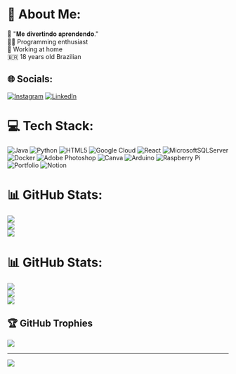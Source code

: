 # 💫 About Me:
📍 "𝐌𝐞 𝐝𝐢𝐯𝐞𝐫𝐭𝐢𝐧𝐝𝐨 𝐚𝐩𝐫𝐞𝐧𝐝𝐞𝐧𝐝𝐨."<br>👨‍💻 Programming enthusiast<br>🏡 Working at home<br>🇧🇷 18 years old Brazilian


## 🌐 Socials:
[![Instagram](https://img.shields.io/badge/Instagram-%23E4405F.svg?logo=Instagram&logoColor=white)](https://instagram.com/opmarmota) [![LinkedIn](https://img.shields.io/badge/LinkedIn-%230077B5.svg?logo=linkedin&logoColor=white)](https://linkedin.com/in/pedro-cursino-712539229) 

# 💻 Tech Stack:
![Java](https://img.shields.io/badge/java-%23ED8B00.svg?style=flat&logo=java&logoColor=white) ![Python](https://img.shields.io/badge/python-3670A0?style=flat&logo=python&logoColor=ffdd54) ![HTML5](https://img.shields.io/badge/html5-%23E34F26.svg?style=flat&logo=html5&logoColor=white) ![Google Cloud](https://img.shields.io/badge/Google%20Cloud-%234285F4.svg?style=flat&logo=google-cloud&logoColor=white) ![React](https://img.shields.io/badge/react-%2320232a.svg?style=flat&logo=react&logoColor=%2361DAFB) ![MicrosoftSQLServer](https://img.shields.io/badge/Microsoft%20SQL%20Sever-CC2927?style=flat&logo=microsoft%20sql%20server&logoColor=white) ![Docker](https://img.shields.io/badge/docker-%230db7ed.svg?style=flat&logo=docker&logoColor=white) ![Adobe Photoshop](https://img.shields.io/badge/adobephotoshop-%2331A8FF.svg?style=flat&logo=adobephotoshop&logoColor=white) ![Canva](https://img.shields.io/badge/Canva-%2300C4CC.svg?style=flat&logo=Canva&logoColor=white) ![Arduino](https://img.shields.io/badge/-Arduino-00979D?style=flat&logo=Arduino&logoColor=white) ![Raspberry Pi](https://img.shields.io/badge/-RaspberryPi-C51A4A?style=flat&logo=Raspberry-Pi) ![Portfolio](https://img.shields.io/badge/Portfolio-%23000000.svg?style=flat&logo=firefox&logoColor=#FF7139) ![Notion](https://img.shields.io/badge/Notion-%23000000.svg?style=flat&logo=notion&logoColor=white)
# :bar_chart: GitHub Stats:
![](https://github-readme-stats.vercel.app/api?username=opmarmota&theme=dark&hide_border=false&include_all_commits=false&count_private=false)<br/>
![](https://github-readme-streak-stats.herokuapp.com/?user=opmarmota&theme=dark&hide_border=false)<br/>
![](https://github-readme-stats.vercel.app/api/top-langs/?username=opmarmota&theme=dark&hide_border=false&include_all_commits=false&count_private=false&layout=compact)
# 📊 GitHub Stats:
![](https://github-readme-stats.vercel.app/api?username=opmarmota&theme=midnight-purple&hide_border=true&include_all_commits=true&count_private=false)<br/>
![](https://github-readme-streak-stats.herokuapp.com/?user=opmarmota&theme=midnight-purple&hide_border=true)<br/>
![](https://github-readme-stats.vercel.app/api/top-langs/?username=opmarmota&theme=midnight-purple&hide_border=true&include_all_commits=true&count_private=false&layout=compact)

## 🏆 GitHub Trophies
![](https://github-profile-trophy.vercel.app/?username=opmarmota&theme=algolia&no-frame=true&no-bg=false&margin-w=4)

---
[![](https://visitcount.itsvg.in/api?id=opmarmota&icon=1&color=6)](https://visitcount.itsvg.in)

<!-- Proudly created with GPRM ( https://gprm.itsvg.in ) -->
